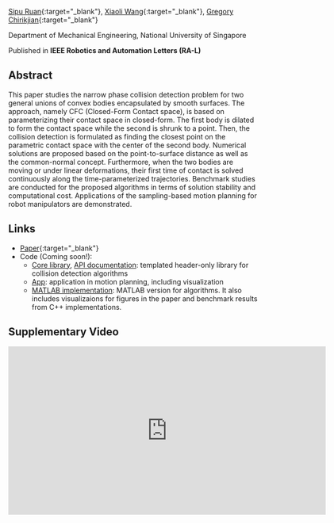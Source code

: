 [Sipu Ruan](https://ruansp.github.io/){:target="_blank"}, [Xiaoli Wang](https://github.com/lily983){:target="_blank"}, [Gregory Chirikjian](https://www.eng.nus.edu.sg/me/staff/chirikjian-gregory-s/){:target="_blank"}

Department of Mechanical Engineering, National University of Singapore

Published in __IEEE Robotics and Automation Letters (RA-L)__

## Abstract
This paper studies the narrow phase collision detection problem for two general unions of convex bodies encapsulated by smooth surfaces. The approach, namely CFC (Closed-Form Contact space), is based on parameterizing their contact space in closed-form. The first body is dilated to form the contact space while the second is shrunk to a point. Then, the collision detection is formulated as finding the closest point on the parametric contact space with the center of the second body. Numerical solutions are proposed based on the point-to-surface distance as well as the common-normal concept. Furthermore, when the two bodies are moving or under linear deformations, their first time of contact is solved continuously along the time-parameterized trajectories. Benchmark studies are conducted for the proposed algorithms in terms of solution stability and computational cost. Applications of the sampling-based motion planning for robot manipulators are demonstrated.

## Links
- [Paper](https://ieeexplore.ieee.org/document/9829274){:target="_blank"}
- Code (Coming soon!): 
  - [Core library](https://github.com/ChirikjianLab/cfc-collision.git), [API documentation](): templated header-only library for collision detection algorithms
  - [App](): application in motion planning, including visualization
  - [MATLAB implementation](https://github.com/ChirikjianLab/cfc-collision-matlab.git): MATLAB version for algorithms. It also includes visualizaions for figures in the paper and benchmark results from C++ implementations.

## Supplementary Video
<iframe width="640" height="340" src="https://www.youtube.com/embed/qcjZRinQ66k" title="YouTube video player" frameborder="0" allow="accelerometer; autoplay; clipboard-write; encrypted-media; gyroscope; picture-in-picture" allowfullscreen></iframe>
